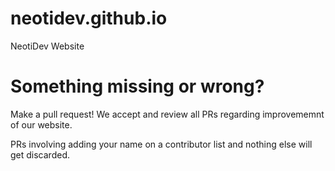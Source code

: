 # neotidev.github.io  
NeotiDev Website  
  
# Something missing or wrong?  
Make a pull request! We accept and review all PRs regarding improvememnt of our website.  
  
PRs involving adding your name on a contributor list and nothing else will get discarded.  
